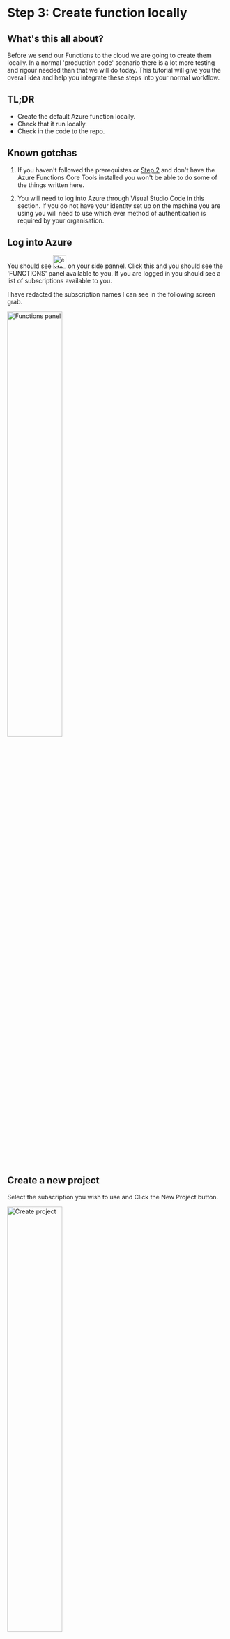 # Step 3: Create function locally

## What's this all about?
Before we send our Functions to the cloud we are going to create them locally. In a normal 'production code' scenario there is a lot more testing and rigour needed than that we will do today. This tutorial will give you the overall idea and help you integrate these steps into your normal workflow.

## TL;DR
- Create the default Azure function locally.
- Check that it run locally.
- Check in the code to the repo.

## Known gotchas

1. If you haven't followed the prerequistes or [Step 2](https://github.com/TheRealCodeBeard/ServerlessTwitterBot/blob/master/STEP2.md) and don't have the Azure Functions Core Tools installed you won't be able to do some of the things written here.

2. You will need to log into Azure through Visual Studio Code in this section. If you do not have your identity set up on the machine you are using you will need to use which ever method of authentication is required by your organisation.

## Log into Azure

You should see <img src="https://github.com/TheRealCodeBeard/ServerlessTwitterBot/blob/master/screengrabs/Step3_azure.JPG" alt="extensions" width="30"> on your side pannel. Click this and you should see the 'FUNCTIONS' panel available to you. If you are logged in you should see a list of subscriptions available to you.

I have redacted the subscription names I can see in the following screen grab. 

<img src="https://github.com/TheRealCodeBeard/ServerlessTwitterBot/blob/master/screengrabs/Step3_functions.JPG" alt="Functions panel" width="50%">

## Create a new project

Select the subscription you wish to use and Click the New Project button.

<img src="https://github.com/TheRealCodeBeard/ServerlessTwitterBot/blob/master/screengrabs/06_create_function_project.JPG" alt="Create project" width="50%">

If you can't see this. Mouse over the 'FUNCTIONS' pannel and it should appear.

Next you will be taken through the steps to set up the projects. Remember this is being created locally so you won't be asked any Azure related questions yet.

The first step is to choose the repo folder that we set up in [Step 1](https://github.com/TheRealCodeBeard/ServerlessTwitterBot/blob/master/STEP1.md).

<img src="https://github.com/TheRealCodeBeard/ServerlessTwitterBot/blob/master/screengrabs/07_1_choose_your_repo_folder.JPG" alt="Choose repo folder" width="50%">

You will then be asked to select a language. You should choose the best language, JavaScript. We will be using this for the rest of the tutorial. If you wish to use a different language, carry on - but if it all goes wrong, I can't help you. The amount of code in this tutorial is _minimal_ so don't get hung up on this point.

<img src="https://github.com/TheRealCodeBeard/ServerlessTwitterBot/blob/master/screengrabs/07_2_select_language.JPG" alt="Select JavaScript" width="50%">

The next choice is the type of trigger you want for your Function. If you want to go more indepth on triggers you can find documentation [here](https://docs.microsoft.com/en-us/azure/azure-functions/functions-triggers-bindings). For the purpose of this tutorial, a trigger is how the Azure Function is called. We are are going to use the HTTP trigger so we can call our Function over the web.

<img src="https://github.com/TheRealCodeBeard/ServerlessTwitterBot/blob/master/screengrabs/07_3_choose_HTTP_trigger.JPG" alt="HTTP Trigger" width="50%">

You will now be asked to give your function a name. This will default to the type of trigger you used. It is at this point that you should give the function a sensible name that tells you something about what it does.

<img src="https://github.com/TheRealCodeBeard/ServerlessTwitterBot/blob/master/screengrabs/07_4_give_sensible_name.JPG" alt="Sensible Name" width="50%">

Now, you will have to forgive me here, this isn't a detailed security tutorial. So I will ask you to select Function level authorisation at this time. You can look up the different levels another time.

<img src="https://github.com/TheRealCodeBeard/ServerlessTwitterBot/blob/master/screengrabs/07_5_function_level_auth.JPG" alt="Auth" width="50%">

You may remember that in [Step 1](https://github.com/TheRealCodeBeard/ServerlessTwitterBot/blob/master/STEP1.md) we chose to add a .gitignore to our repo. Because of that the functions tooling will ask if you want to overwrite it. Hit yes. The functions tooling will add a whole bunch of files and things to ignore for you. Most of it you don't need to worry about now.

<img src="https://github.com/TheRealCodeBeard/ServerlessTwitterBot/blob/master/screengrabs/07_6_overwrite_gitignore.JPG" alt="Overwrite ignore" width="50%">

## The local Function project

What will now appear in your Azure pannel is a local function project. The tooling will also open the index.js file for you.

<img src="https://github.com/TheRealCodeBeard/ServerlessTwitterBot/blob/master/screengrabs/08_1_LocalFunctionProject.JPG" alt="Local Project" width="50%">

The folder structure should look something like this.

<img src="https://github.com/TheRealCodeBeard/ServerlessTwitterBot/blob/master/screengrabs/08_2_FolderStructure.JPG" alt="Folder Structure" width="50%">

You will see how many .json settings files have been generated along with the package.json file, the overwritten .gitignore. The only file you really need to worry about is index.js that is where our minimal code will go. The default file expects name=foo in the GET parameters or POST body. Remember that when testing.

You can now run in Debug mode (as long as you have the Core Tools installed). This can be done with F5 or the Debug menu. A load of stuff will be spewed out on to the command line in the Terminal window when you do that. The line you are looking for is this...

<img src="https://github.com/TheRealCodeBeard/ServerlessTwitterBot/blob/master/screengrabs/09_2_f5_debug_run.JPG" alt="Web address" width="50%">

This is the URL of the locally running function. You don't need authentication, stick that URL in your browser and hit go. 

It will tell you you should add ?name=yourname on to the end like I mentioned above. You have a locally running function. Congratulations.

## Check point

Before we make any further changes we are going to check in the code to the repo.

Go to the source control <img src="https://github.com/TheRealCodeBeard/ServerlessTwitterBot/blob/master/screengrabs/05_Changes.JPG" alt="Changes made" width="30"> panel and check in your changes.

<img src="https://github.com/TheRealCodeBeard/ServerlessTwitterBot/blob/master/screengrabs/10_1_check_in.JPG" alt="Changes" width="50%">

Feel free to sync these changes if you like. You are then ready to go on to [Step 4](https://github.com/TheRealCodeBeard/ServerlessTwitterBot/blob/master/STEP4.md)
